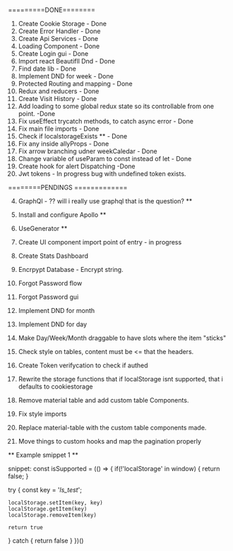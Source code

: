 ###

=========DONE========

1. Create Cookie Storage - Done
2. Create Error Handler - Done
3. Create Api Services - Done
4. Loading Component - Done
5. Create Login gui - Done
6. Import react Beautifll Dnd - Done
7. Find date lib - Done
8. Implement DND for week - Done
9. Protected Routing and mapping - Done
10. Redux and reducers - Done
11. Create Visit History - Done
12. Add loading to some global redux state so its controllable from one point. -Done
13. Fix useEffect trycatch methods, to catch async error - Done
14. Fix main file imports - Done
15. Check if localstorageExists \*\* - Done
16. Fix any inside allyProps - Done
17. Fix arrow branching udner weekCaledar - Done
18. Change variable of useParam to const instead of let - Done
19. Create hook for alert Dispatching -Done
20. Jwt tokens - In progress bug with undefined token exists.

========PENDINGS =============

<!-- POSSIBLE ADDITIONS -->

4. GraphQl - ?? will i really use graphql that is the question? \*\*
5. Install and configure Apollo \*\*
6. UseGenerator \*\*

7. Create UI component import point of entry - in progress
8. Create Stats Dashboard
9. Encrpypt Database - Encrypt string.
10. Forgot Password flow
11. Forgot Password gui
12. Implement DND for month
13. Implement DND for day
14. Make Day/Week/Month draggable to have slots where the item "sticks"
15. Check style on tables, content must be <= that the headers.
16. Create Token verifycation to check if authed
17. Rewrite the storage functions that if localStorage isnt supported, that i defaults to cookiestorage
18. Remove material table and add custom table Components.
19. Fix style imports
20. Replace material-table with the custom table components made.
21. Move things to custom hooks and map the pagination properly

** Example smippet 1 **

snippet:
const isSupported = (() => {
if(!'localStorage' in window) {
return false;
}

try {
const key = '_ls_test_';

    localStorage.setItem(key, key)
    localStorage.getItem(key)
    localStorage.removeItem(key)

    return true

} catch {
return false
}
})()
